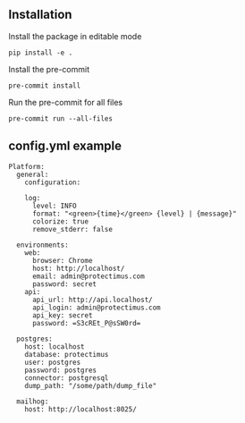 ## Installation

Install the package in editable mode
```
pip install -e .
```

Install the pre-commit
```
pre-commit install
```

Run the pre-commit for all files
```
pre-commit run --all-files
```


## config.yml example
```
Platform:
  general:
    configuration:

    log:
      level: INFO
      format: "<green>{time}</green> {level} | {message}"
      colorize: true
      remove_stderr: false

  environments:
    web:
      browser: Chrome
      host: http://localhost/
      email: admin@protectimus.com
      password: secret
    api:
      api_url: http://api.localhost/
      api_login: admin@protectimus.com
      api_key: secret
      password: =S3cREt_P@sSW0rd=

  postgres:
    host: localhost
    database: protectimus
    user: postgres
    password: postgres
    connector: postgresql
    dump_path: "/some/path/dump_file"

  mailhog:
    host: http://localhost:8025/
```
